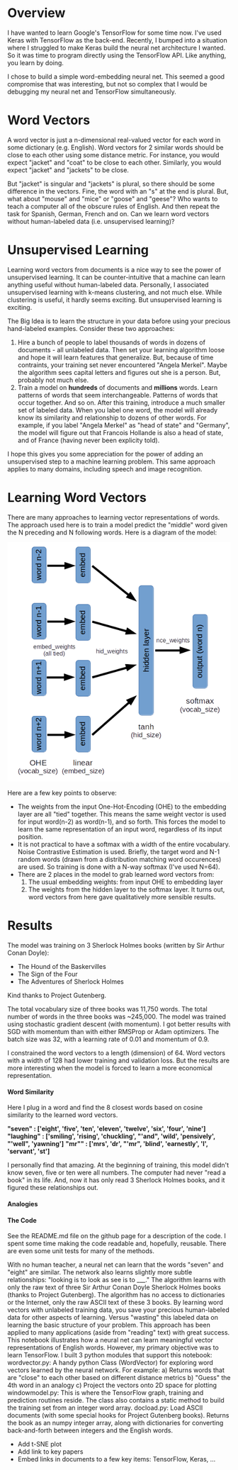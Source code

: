 # Overview

I have wanted to learn Google's TensorFlow for some time now. I've used Keras with TensorFlow as the back-end. Recently, I bumped into a situation where I struggled to make Keras build the neural net architecture I wanted. So it was time to program directly using the TensorFlow API. Like anything, you learn by doing.

I chose to build a simple word-embedding neural net. This seemed a good compromise that was interesting, but not so complex that I would be debugging my neural net and TensorFlow simultaneously.

# Word Vectors

A word vector is just a n-dimensional real-valued vector for each word in some dictionary (e.g. English). Word vectors for 2 similar words should be close to each other using some distance metric. For instance, you would expect "jacket" and "coat" to be close to each other. Similarly, you would expect "jacket" and "jackets" to be close.

But "jacket" is singular and "jackets" is plural, so there should be some difference in the vectors. Fine, the word with an "s" at the end is plural. But, what about "mouse" and "mice" or "goose" and "geese"? Who wants to teach a computer all of the obscure rules of English. And then repeat the task for Spanish, German, French and on. Can we learn word vectors without human-labeled data (i.e. unsupervised learning)?

# Unsupervised Learning

Learning word vectors from documents is a nice way to see the power of unsupervised learning. It can be counter-intuitive that a machine can learn anything useful without human-labeled data. Personally, I associated unsupervised learning with k-means clustering, and not much else. While clustering is useful, it hardly seems exciting. But unsupervised learning is exciting.

The Big Idea is to learn the structure in your data before using your precious hand-labeled examples. Consider these two approaches:

1. Hire a bunch of people to label thousands of words in dozens of documents - all unlabeled data. Then set your learning algorithm loose and hope it will learn features that generalize. But, because of time contraints, your training set never encountered "Angela Merkel". Maybe the algorithm sees capital letters and figures out she is a person. But, probably not much else.
2. Train a model on **hundreds** of documents and **millions** words. Learn patterns of words that seem interchangeable. Patterns of words that occur together. And so on. After this training, introduce a much smaller set of labeled data. When you label one word, the model will already know its similarity and relationship to dozens of other words. For example, if you label "Angela Merkel" as "head of state" and "Germany", the model will figure out that Francois Hollande is also a head of state, and of France (having never been explicity told).

I hope this gives you some appreciation for the power of adding an unsupervised step to a machine learning problem. This same approach applies to many domains, including speech and image recognition.

# Learning Word Vectors

There are many approaches to learning vector representations of words. The approach used here is to train a model predict the "middle" word given the N preceding and N following words. Here is a diagram of the model:

![](images/NN_diagram.png)

Here are a few key points to observe:

* The weights from the input One-Hot-Encoding (OHE) to the embedding layer are all "tied" together. This means the same weight vector is used for input word(n-2) as word(n-1), and so forth. This forces the model to learn the same representation of an input word, regardless of its input position.
* It is not practical to have a softmax with a width of the entire vocabulary. Noise Contrastive Estimation is used. Briefly, the target word and N-1 random words (drawn from a distribution matching word occurences) are used. So training is done with a N-way softmax (I've used N=64).
* There are 2 places in the model to grab learned word vectors from:
	1. The usual embedding weights: from input OHE to embedding layer
	2. The weights from the hidden layer to the softmax layer. It turns out, word vectors from here gave qualitatively more sensible results.

# Results

The model was training on 3 Sherlock Holmes books (written by Sir Arthur Conan Doyle):

* The Hound of the Baskervilles
* The Sign of the Four
* The Adventures of Sherlock Holmes

Kind thanks to Project Gutenberg.

The total vocabulary  size of three books was 11,750 words. The total number of words in the three books was ~245,000. The model was trained using stochastic gradient descent (with momentum). I got better results with SGD with momentum than with either RMSProp or Adam optimizers. The batch size was 32, with a learning rate of 0.01 and momentum of 0.9.

I constrained the word vectors to a length (dimension) of 64. Word vectors with a width of 128 had lower training and validation loss. But the results are more interesting when the model is forced to learn a more economical representation.

#### Word Similarity

Here I plug in a word and find the 8 closest words based on cosine similarity to the learned word vectors.

**"seven" : ['eight', 'five', 'ten', 'eleven', 'twelve', 'six', 'four', 'nine']**
**"laughing" : ['smiling', 'rising', 'chuckling', "'and", 'wild', 'pensively', "'well", 'yawning']**
**"mr"" : ['mrs', 'dr', "'mr", 'blind', 'earnestly', 'l', 'servant', 'st']**

I personally find that amazing. At the beginning of training, this model didn't know seven, five or ten were all numbers. The computer had never "read a book" in its life. And, now it has only read 3 Sherlock Holmes books, and it figured these relationships out.

#### Analogies

#### The Code

See the README.md file on the github page for a description of the code. I spent some time making the code readable and, hopefully, reusable. There are even some unit tests for many of the methods.















With no human teacher, a neural net can learn that the words "seven" and "eight" are similar. The network also learns slightly more subtle relationships: "looking is to look as see is to \_\_\_." The algorithm learns with only the raw text of three Sir Arthur Conan Doyle Sherlock Holmes books (thanks to Project Gutenberg). The algorithm has no access to dictionaries or the Internet, only the raw ASCII text of these 3 books.
By learning word vectors with unlabeled training data, you save your precious human-labeled data for other aspects of learning. Versus "wasting" this labeled data on learning the basic structure of your problem. This approach has been applied to many applications (aside from "reading" text) with great success.
This notebook illustrates how a neural net can learn meaningful vector representations of English words. However, my primary objective was to learn TensorFlow. I built 3 python modules that support this notebook:
wordvector.py: A handy python Class (WordVector) for exploring word vectors learned by the neural network. For example:
a) Returns words that are "close" to each other based on different distance metrics
b) "Guess" the 4th word in an analogy
c) Project the vectors onto 2D space for plotting
windowmodel.py: This is where the TensorFlow graph, training and prediction routines reside. The class also contains a static method to build the training set from an integer word array.
docload.py: Load ASCII documents (with some special hooks for Project Gutenberg books). Returns the book as an numpy integer array, along with dictionaries for converting back-and-forth between integers and the English words.

* Add t-SNE plot
* Add link to key papers
* Embed links in documents to a few key items: TensorFlow, Keras, ...